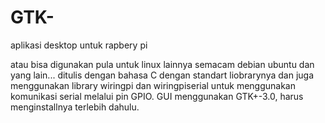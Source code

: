 # GTK-
aplikasi desktop untuk rapbery pi 

atau bisa digunakan pula untuk linux lainnya semacam debian ubuntu dan yang lain...
ditulis dengan bahasa C dengan standart liobrarynya dan juga menggunakan library wiringpi dan wiringpiserial untuk menggunakan komunikasi serial melalui pin GPIO.
GUI menggunakan GTK+-3.0, harus menginstallnya terlebih dahulu.
